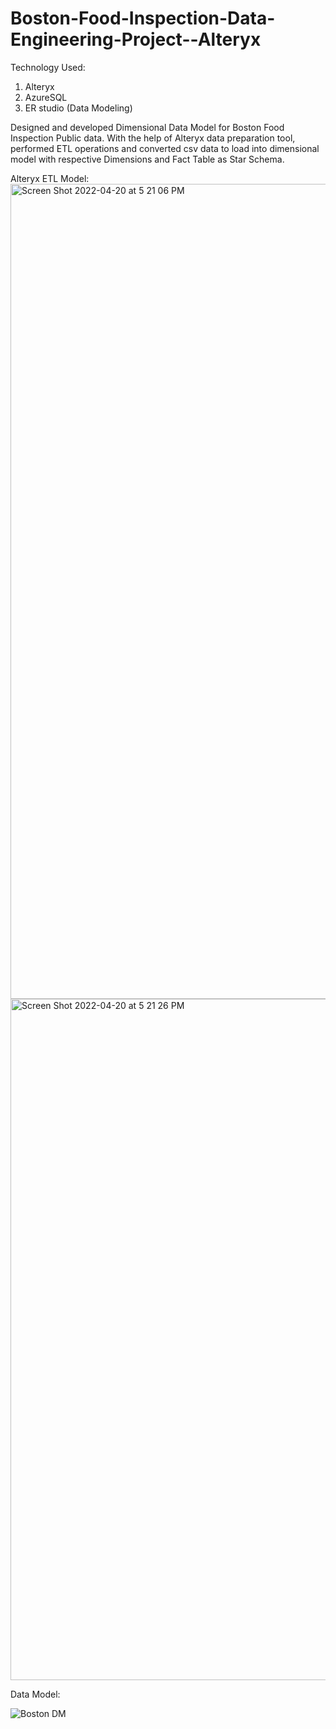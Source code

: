 # Boston-Food-Inspection-Data-Engineering-Project--Alteryx
Technology Used:
1. Alteryx
2. AzureSQL
3. ER studio (Data Modeling)

Designed and developed Dimensional Data Model for Boston Food Inspection Public data. With the help of Alteryx data preparation tool, performed ETL operations and converted csv data to load into dimensional model with respective Dimensions and Fact Table as Star Schema.

Alteryx ETL Model:
<img width="1304" alt="Screen Shot 2022-04-20 at 5 21 06 PM" src="https://user-images.githubusercontent.com/90269638/164327802-bddd5782-7682-4013-9c46-36b83c6bfc67.png">
<img width="1090" alt="Screen Shot 2022-04-20 at 5 21 26 PM" src="https://user-images.githubusercontent.com/90269638/164327809-6e1ef85f-aa28-483c-a5c1-38cf42e9c75a.png">


Data Model:



![Boston DM](https://user-images.githubusercontent.com/90269638/164327826-8309eec9-4327-4452-858d-3d8b14e641be.jpeg)
